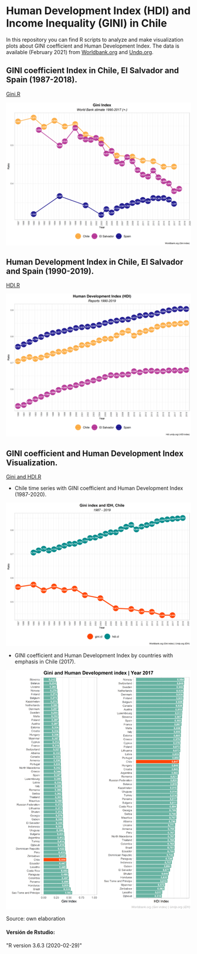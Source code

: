 # Human Development Index (HDI) and Income Inequality (GINI) in Chile
In this repository you can find R scripts to analyze and make visualization plots about GINI coefficient and Human Development Index. The data is available (February 2021) from  [Worldbank.org](https://data.worldbank.org/indicator/SI.POV.GINI) and [Undp.org](http://hdr.undp.org/en/data).

## GINI coefficient Index in Chile, El Salvador and Spain (1987-2018).
[Gini.R](https://github.com/luis-fernandezt/Human-Development-Index-HDI-and-Income-Inequality-GINI-in-Chile/blob/main/Gini.R)

![gg1.gini](https://raw.githubusercontent.com/luis-fernandezt/Human-Development-Index-HDI-and-Income-Inequality-GINI-in-Chile/main/gg1.gini.png)

## Human Development Index in Chile, El Salvador and Spain (1990-2019).
[HDI.R](https://github.com/luis-fernandezt/Human-Development-Index-HDI-and-Income-Inequality-GINI-in-Chile/blob/main/HDI.R)

![gg2.hdi](https://raw.githubusercontent.com/luis-fernandezt/Human-Development-Index-HDI-and-Income-Inequality-GINI-in-Chile/main/gg2.hdi.png)

## GINI coefficient and Human Development Index Visualization.
[Gini and HDI.R](https://github.com/luis-fernandezt/Human-Development-Index-HDI-and-Income-Inequality-GINI-in-Chile/blob/main/Gini_HDI.R)

* Chile time series with GINI coefficient and Human Development Index (1987-2020).

![gg3.gini.hdi](https://raw.githubusercontent.com/luis-fernandezt/Human-Development-Index-HDI-and-Income-Inequality-GINI-in-Chile/main/gg3_gini_hdi_cl.png)

* GINI coefficient and Human Development Index by countries with emphasis in Chile (2017).

![gg4.gini.hdi.countries](https://raw.githubusercontent.com/luis-fernandezt/Human-Development-Index-HDI-and-Income-Inequality-GINI-in-Chile/main/gg4_Rnk_Gini_HDI.png)

Source: own elaboration 

#### **Versión de Rstudio:**
"R version 3.6.3 (2020-02-29)"
